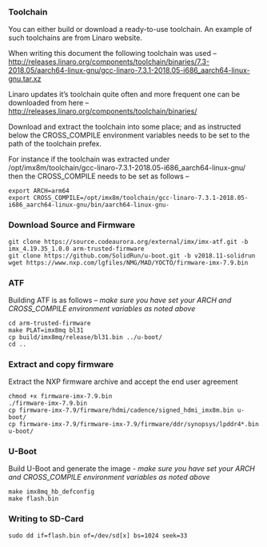 ### Toolchain
You can either build or download a ready-to-use toolchain. An example of such toolchains are from Linaro website.

When writing this document the following toolchain was used – http://releases.linaro.org/components/toolchain/binaries/7.3-2018.05/aarch64-linux-gnu/gcc-linaro-7.3.1-2018.05-i686_aarch64-linux-gnu.tar.xz

Linaro updates it’s toolchain quite often and more frequent one can be downloaded from here – http://releases.linaro.org/components/toolchain/binaries/

Download and extract the toolchain into some place; and as instructed below the CROSS_COMPILE environment variables needs to be set to the path of the toolchain prefex.

For instance if the toolchain was extracted under /opt/imx8m/toolchain/gcc-linaro-7.3.1-2018.05-i686_aarch64-linux-gnu/ then the CROSS_COMPILE needs to be set as follows –
```
export ARCH=arm64
export CROSS_COMPILE=/opt/imx8m/toolchain/gcc-linaro-7.3.1-2018.05-i686_aarch64-linux-gnu/bin/aarch64-linux-gnu-
```

### Download Source and Firmware
```
git clone https://source.codeaurora.org/external/imx/imx-atf.git -b imx_4.19.35_1.0.0 arm-trusted-firmware
git clone https://github.com/SolidRun/u-boot.git -b v2018.11-solidrun
wget https://www.nxp.com/lgfiles/NMG/MAD/YOCTO/firmware-imx-7.9.bin
```

### ATF
Building ATF is as follows – *make sure you have set your ARCH and CROSS_COMPILE environment variables as noted above*
```
cd arm-trusted-firmware
make PLAT=imx8mq bl31
cp build/imx8mq/release/bl31.bin ../u-boot/
cd ..
```

### Extract and copy firmware
Extract the NXP firmware archive and accept the end user agreement
```
chmod +x firmware-imx-7.9.bin
./firmware-imx-7.9.bin
cp firmware-imx-7.9/firmware/hdmi/cadence/signed_hdmi_imx8m.bin u-boot/
cp firmware-imx-7.9/firmware-imx-7.9/firmware/ddr/synopsys/lpddr4*.bin u-boot/
```

### U-Boot
Build U-Boot and generate the image - *make sure you have set your ARCH and CROSS_COMPILE environment variables as noted above*
```
make imx8mq_hb_defconfig
make flash.bin
```

### Writing to SD-Card
```
sudo dd if=flash.bin of=/dev/sd[x] bs=1024 seek=33
```
